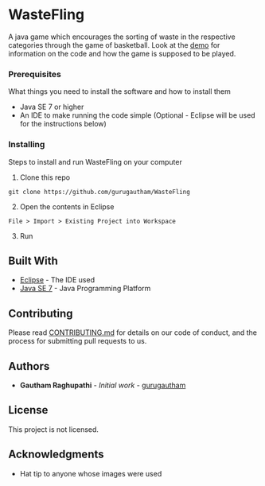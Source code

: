 # WasteFling

A java game which encourages the sorting of waste in the respective categories through the game of basketball. Look at the [demo](https://www.youtube.com/watch?v=R1LTISExtOc) for information on the code and how the game is supposed to be played.

### Prerequisites

What things you need to install the software and how to install them

* Java SE 7 or higher
* An IDE to make running the code simple (Optional - Eclipse will be used for the instructions below)

### Installing

Steps to install and run WasteFling on your computer

1. Clone this repo

```
git clone https://github.com/gurugautham/WasteFling
```

2. Open the contents in Eclipse

```
File > Import > Existing Project into Workspace
```

3. Run


## Built With

* [Eclipse](https://projects.eclipse.org/releases/luna) - The IDE used
* [Java SE 7](http://www.oracle.com/technetwork/java/javase/overview/index.html) - Java Programming Platform

## Contributing

Please read [CONTRIBUTING.md](https://github.com/gurugautham/WasteFling/blob/master/CONTRIBUTING.md) for details on our code of conduct, and the process for submitting pull requests to us.

## Authors

* **Gautham Raghupathi** - *Initial work* - [gurugautham](https://github.com/gurugautham)

## License

This project is not licensed.

## Acknowledgments

* Hat tip to anyone whose images were used
